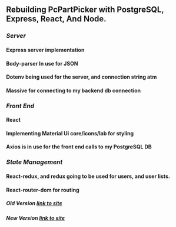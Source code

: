 ## **Rebuilding PcPartPicker with PostgreSQL, Express, React, And Node**.
### *Server*
#### Express server implementation
#### Body-parser In use for JSON
#### Dotenv being used for the server, and connection string atm
#### Massive for connecting to my backend db connection

### *Front End* 
#### React
#### Implementing Material Ui core/icons/lab for styling 
#### Axios is in use for the front end calls to my PostgreSQL DB

### *State Management*
#### React-redux, and redux going to be used for users, and user lists.
#### React-router-dom for routing


##### *Old Version* [link to site](https://www.personalcomputerchunks.com)
##### *New Version* [link to site](https://www.seanbrwhite.com)
